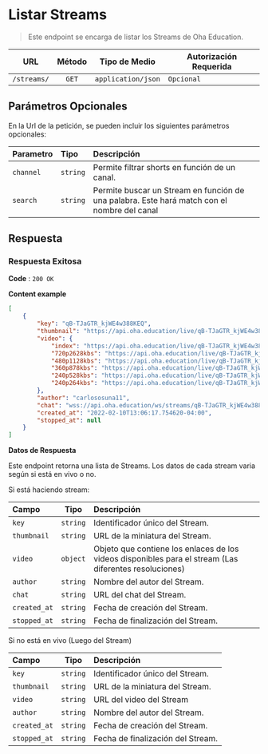 # Listar Streams

> Este endpoint se encarga de listar los Streams de Oha Education.

|     URL     | Método |   Tipo de Medio    | Autorización Requerida |
| :---------: | :----: | :----------------: | ---------------------- |
| `/streams/` | `GET`  | `application/json` | `Opcional`             |

## Parámetros Opcionales

En la Url de la petición, se pueden incluir los siguientes parámetros opcionales:

| Parametro | Tipo     | Descripción                                                                                 |
| :-------- | :------- | :------------------------------------------------------------------------------------------ |
| `channel` | `string` | Permite filtrar shorts en función de un canal.                                              |
| `search`  | `string` | Permite buscar un Stream en función de una palabra. Este hará match con el nombre del canal |

## Respuesta

### Respuesta Exitosa

**Code** : `200 OK`

**Content example**

```json
[
	{
		"key": "qB-TJaGTR_kjWE4w388KEQ",
		"thumbnail": "https://api.oha.education/live/qB-TJaGTR_kjWE4w388KEQ/thumbnail.png",
		"video": {
			"index": "https://api.oha.education/live/qB-TJaGTR_kjWE4w388KEQ/index.m3u8",
			"720p2628kbs": "https://api.oha.education/live/qB-TJaGTR_kjWE4w388KEQ/index_720p2628kbs/index.m3u8",
			"480p1128kbs": "https://api.oha.education/live/qB-TJaGTR_kjWE4w388KEQ/index_480p1128kbs/index.m3u8",
			"360p878kbs": "https://api.oha.education/live/qB-TJaGTR_kjWE4w388KEQ/index_360p878kbs/index.m3u8",
			"240p528kbs": "https://api.oha.education/live/qB-TJaGTR_kjWE4w388KEQ/index_240p528kbs/index.m3u8",
			"240p264kbs": "https://api.oha.education/live/qB-TJaGTR_kjWE4w388KEQ/index_240p264kbs/index.m3u8"
		},
		"author": "carlososuna11",
		"chat": "wss://api.oha.education/ws/streams/qB-TJaGTR_kjWE4w388KEQ/",
		"created_at": "2022-02-10T13:06:17.754620-04:00",
		"stopped_at": null
	}
]
```

**Datos de Respuesta**

Este endpoint retorna una lista de Streams. Los datos de cada stream varia según si está en vivo o no.

Si está haciendo stream:

| Campo        |   Tipo   | Descripción                                                                                            |
| :----------- | :------: | :----------------------------------------------------------------------------------------------------- |
| `key`        | `string` | Identificador único del Stream.                                                                        |
| `thumbnail`  | `string` | URL de la miniatura del Stream.                                                                        |
| `video`      | `object` | Objeto que contiene los enlaces de los videos disponibles para el stream (Las diferentes resoluciones) |
| `author`     | `string` | Nombre del autor del Stream.                                                                           |
| `chat`       | `string` | URL del chat del Stream.                                                                               |
| `created_at` | `string` | Fecha de creación del Stream.                                                                          |
| `stopped_at` | `string` | Fecha de finalización del Stream.                                                                      |

Si no está en vivo (Luego del Stream)

| Campo        |   Tipo   | Descripción                       |
| :----------- | :------: | :-------------------------------- |
| `key`        | `string` | Identificador único del Stream.   |
| `thumbnail`  | `string` | URL de la miniatura del Stream.   |
| `video`      | `string` | URL del video del Stream          |
| `author`     | `string` | Nombre del autor del Stream.      |
| `created_at` | `string` | Fecha de creación del Stream.     |
| `stopped_at` | `string` | Fecha de finalización del Stream. |
